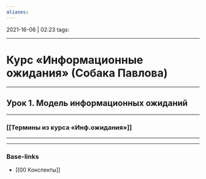 ```yaml
---
aliases:
---
```

2021-16-06 | 02:23
tags: 
___

# Курс «Информационные ожидания» (Собака Павлова)
---

## Урок 1. Модель информационных ожиданий




___
### [[Термины из курса «Инф.ожидания»]]


---



___
### Base-links
- [[00 Конспекты]]

